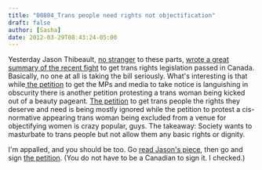 ```yaml
---
title: "00804_Trans people need rights not objectification"
draft: false
author: [Sasha]
date: 2012-03-29T08:43:24-05:00
---
```


Yesterday Jason Thibeault, [no stranger](http://www.morethanmen.org/2012/01/17/jason-thibeault-the-problem-with-privilege/) to these parts, [wrote a great summary of the recent fight](http://freethoughtblogs.com/lousycanuck/2012/03/28/underwhelming-response-to-trans-rights-bill-overwhelming-response-to-trans-beauty-queen/) to get trans rights legislation passed in Canada. Basically, no one at all is taking the bill seriously. What's interesting is that while[ the petition](https://www.change.org/petitions/members-of-canadian-parliament-and-senate-pass-bill-c-279-the-trans-rights-bill#) to get the MPs and media to take notice is languishing in obscurity there is another petition protesting a trans woman being kicked out of a beauty pageant. [The petition](https://www.change.org/petitions/members-of-canadian-parliament-and-senate-pass-bill-c-279-the-trans-rights-bill#) to get trans people the rights they deserve and need is being mostly ignored while the petition to protest a cis-normative appearing trans woman being excluded from a venue for objectifying women is crazy popular, guys. The takeaway: Society wants to masturbate to trans people but not allow them any basic rights or dignity.

I'm appalled, and you should be too. Go [read Jason's piece](http://freethoughtblogs.com/lousycanuck/2012/03/28/underwhelming-response-to-trans-rights-bill-overwhelming-response-to-trans-beauty-queen/), then go and sign [the petition](https://www.change.org/petitions/members-of-canadian-parliament-and-senate-pass-bill-c-279-the-trans-rights-bill#). (You do not have to be a Canadian to sign it. I checked.)
